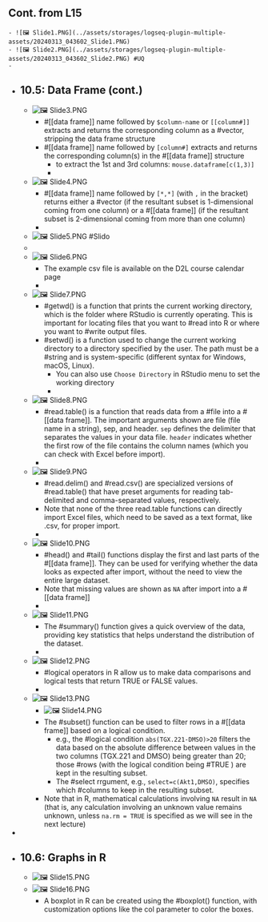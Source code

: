 ## Cont. from L15
	- ![🖼 Slide1.PNG](../assets/storages/logseq-plugin-multiple-assets/20240313_043602_Slide1.PNG)
	- ![🖼 Slide2.PNG](../assets/storages/logseq-plugin-multiple-assets/20240313_043602_Slide2.PNG) #UQ
	-
- ## 10.5: Data Frame (cont.)
	- ![🖼 Slide3.PNG](../assets/storages/logseq-plugin-multiple-assets/20240313_043602_Slide3.PNG)
		- #[[data frame]] name followed by `$column-name` or `[[column#]]` extracts and returns the corresponding column as a #vector, stripping the data frame structure
		- #[[data frame]] name followed by `[column#]` extracts and returns the corresponding column(s) in the #[[data frame]] structure
			- to extract the 1st and 3rd columns: `mouse.dataframe[c(1,3)]`
			-
	- ![🖼 Slide4.PNG](../assets/storages/logseq-plugin-multiple-assets/20240313_043602_Slide4.PNG)
		- #[[data frame]] name followed by `[*,*]` (with `,` in the bracket) returns either a #vector (if the resultant subset is 1-dimensional coming from one column) or a #[[data frame]] (if the resultant subset is 2-dimensional coming from more than one column)
		-
	- ![🖼 Slide5.PNG](../assets/storages/logseq-plugin-multiple-assets/20240313_043602_Slide5.PNG) #Slido
	-
	- ![🖼 Slide6.PNG](../assets/storages/logseq-plugin-multiple-assets/20240313_043602_Slide6.PNG)
		- The example csv file is available on the D2L course calendar page
		-
	- ![🖼 Slide7.PNG](../assets/storages/logseq-plugin-multiple-assets/20240313_043602_Slide7.PNG)
		- #getwd() is a function that prints the current working directory, which is the folder where RStudio is currently operating. This is important for locating files that you want to #read into R or where you want to #write output files.
		- #setwd() is a function used to change the current working directory to a directory specified by the user. The path must be a #string and is system-specific (different syntax for Windows, macOS, Linux).
			- You can also use  `Choose Directory` in RStudio menu to set the working directory
			-
	- ![🖼 Slide8.PNG](../assets/storages/logseq-plugin-multiple-assets/20240313_043602_Slide8.PNG)
		- #read.table() is a function that reads data from a #file into a #[[data frame]]. The important arguments shown are file (file name in a string), sep, and header. `sep` defines the delimiter that separates the values in your data file. `header` indicates whether the first row of the file contains the column names (which you can check with Excel before import).
		-
	- ![🖼 Slide9.PNG](../assets/storages/logseq-plugin-multiple-assets/20240313_043602_Slide9.PNG)
		- #read.delim() and #read.csv() are specialized versions of #read.table() that have preset arguments for reading tab-delimited and comma-separated values, respectively.
		- Note that none of the three read.table functions can directly import Excel files, which need to be saved as a text format, like .csv, for proper import.
		-
	- ![🖼 Slide10.PNG](../assets/storages/logseq-plugin-multiple-assets/20240313_043603_Slide10.PNG)
		- #head() and #tail() functions display the first and last parts of the #[[data frame]]. They can be used for verifying whether the data looks as expected after import, without the need to view the entire large dataset.
		- Note that missing values are shown as `NA` after import into a #[[data frame]]
		-
	- ![🖼 Slide11.PNG](../assets/storages/logseq-plugin-multiple-assets/20240313_043603_Slide11.PNG)
		- The #summary() function gives a quick overview of the data, providing key statistics that helps understand the distribution of the dataset.
		-
	- ![🖼 Slide12.PNG](../assets/storages/logseq-plugin-multiple-assets/20240313_043603_Slide12.PNG)
		- #logical operators in R allow us to make data comparisons and logical tests that return TRUE or FALSE values.
		-
	- ![🖼 Slide13.PNG](../assets/storages/logseq-plugin-multiple-assets/20240313_043603_Slide13.PNG)
		- ![🖼 Slide14.PNG](../assets/storages/logseq-plugin-multiple-assets/20240313_043603_Slide14.PNG)
		- The #subset() function can be used to filter rows in a #[[data frame]] based on a logical condition.
			- e.g., the #logical condition `abs(TGX.221-DMSO)>20` filters the data based on the absolute difference between values in the two columns (TGX.221 and DMSO) being greater than 20; those #rows (with the logical condition being #TRUE ) are kept in the resulting subset.
			- The #select rrgument, e.g., `select=c(Akt1,DMSO)`, specifies which #columns to keep in the resulting subset.
		- Note that in R, mathematical calculations involving `NA` result in `NA` (that is, any calculation involving an unknown value remains unknown, unless `na.rm = TRUE` is specified as we will see in the next lecture)
-
- ## 10.6: Graphs in R
	- ![🖼 Slide15.PNG](../assets/storages/logseq-plugin-multiple-assets/20240313_043603_Slide15.PNG)
	- ![🖼 Slide16.PNG](../assets/storages/logseq-plugin-multiple-assets/20240313_043603_Slide16.PNG)
		- A boxplot in R can be created using the #boxplot() function, with customization options like the col parameter to color the boxes.